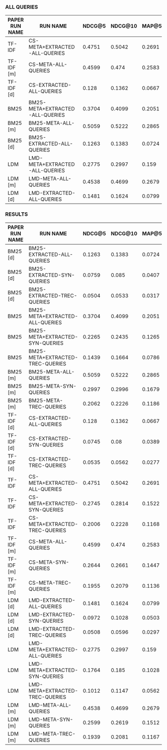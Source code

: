 ### ALL QUERIES

|PAPER RUN NAME| RUN NAME                         |       NDCG@5 |       NDCG@10 |       MAP@5 |       MAP@10 |
|--------------|----------------------------------|--------------|---------------|-------------|--------------|
| TF-IDF       | CS-META+EXTRACTED-ALL-QUERIES    |       0.4751 |        0.5042 |      0.2691 |       0.3667 |
| TF-IDF [m]   | CS-META-ALL-QUERIES              |       0.4599 |        0.474  |      0.2583 |       0.3436 |
| TF-IDF [d]   | CS-EXTRACTED-ALL-QUERIES         |       0.128  |        0.1362 |      0.0667 |       0.0789 |
| BM25         | BM25-META+EXTRACTED-ALL-QUERIES  |       0.3704 |        0.4099 |      0.2051 |       0.2752 |
| BM25 [m]     | BM25-META-ALL-QUERIES            |       0.5059 |        0.5222 |      0.2865 |       0.382  |
| BM25 [d]     | BM25-EXTRACTED-ALL-QUERIES       |       0.1263 |        0.1383 |      0.0724 |       0.088  |
| LDM          | LMD-META+EXTRACTED-ALL-QUERIES   |       0.2775 |        0.2997 |      0.159  |       0.1952 |
| LDM [m]      | LMD-META-ALL-QUERIES             |       0.4538 |        0.4699 |      0.2679 |       0.3446 |
| LDM [d]      | LMD-EXTRACTED-ALL-QUERIES        |       0.1481 |        0.1624 |      0.0799 |       0.0992 |

### RESULTS

|PAPER RUN NAME| RUN NAME                         |       NDCG@5 |       NDCG@10 |       MAP@5 |       MAP@10 |
|--------------|----------------------------------|--------------|---------------|-------------|--------------|
| BM25 [d]     | BM25-EXTRACTED-ALL-QUERIES       |       0.1263 |        0.1383 |      0.0724 |       0.088  |
| BM25 [d]     | BM25-EXTRACTED-SYN-QUERIES       |       0.0759 |        0.085  |      0.0407 |       0.0514 |
| BM25 [d]     | BM25-EXTRACTED-TREC-QUERIES      |       0.0504 |        0.0533 |      0.0317 |       0.0366 |
| BM25         | BM25-META+EXTRACTED-ALL-QUERIES  |       0.3704 |        0.4099 |      0.2051 |       0.2752 |
| BM25         | BM25-META+EXTRACTED-SYN-QUERIES  |       0.2265 |        0.2435 |      0.1265 |       0.1661 |
| BM25         | BM25-META+EXTRACTED-TREC-QUERIES |       0.1439 |        0.1664 |      0.0786 |       0.1091 |
| BM25 [m]     | BM25-META-ALL-QUERIES            |       0.5059 |        0.5222 |      0.2865 |       0.382  |
| BM25 [m]     | BM25-META-SYN-QUERIES            |       0.2997 |        0.2996 |      0.1679 |       0.2185 |
| BM25 [m]     | BM25-META-TREC-QUERIES           |       0.2062 |        0.2226 |      0.1186 |       0.1635 |
| TF-IDF [d]   | CS-EXTRACTED-ALL-QUERIES         |       0.128  |        0.1362 |      0.0667 |       0.0789 |
| TF-IDF [d]   | CS-EXTRACTED-SYN-QUERIES         |       0.0745 |        0.08   |      0.0389 |       0.0457 |
| TF-IDF [d]   | CS-EXTRACTED-TREC-QUERIES        |       0.0535 |        0.0562 |      0.0277 |       0.0332 |
| TF-IDF       | CS-META+EXTRACTED-ALL-QUERIES    |       0.4751 |        0.5042 |      0.2691 |       0.3667 |
| TF-IDF       | CS-META+EXTRACTED-SYN-QUERIES    |       0.2745 |        0.2814 |      0.1522 |       0.2025 |
| TF-IDF       | CS-META+EXTRACTED-TREC-QUERIES   |       0.2006 |        0.2228 |      0.1168 |       0.1642 |
| TF-IDF [m]   | CS-META-ALL-QUERIES              |       0.4599 |        0.474  |      0.2583 |       0.3436 |
| TF-IDF [m]   | CS-META-SYN-QUERIES              |       0.2644 |        0.2661 |      0.1447 |       0.1891 |
| TF-IDF [m]   | CS-META-TREC-QUERIES             |       0.1955 |        0.2079 |      0.1136 |       0.1545 |
| LDM [d]      | LMD-EXTRACTED-ALL-QUERIES        |       0.1481 |        0.1624 |      0.0799 |       0.0992 |
| LDM [d]      | LMD-EXTRACTED-SYN-QUERIES        |       0.0972 |        0.1028 |      0.0503 |       0.0621 |
| LDM [d]      | LMD-EXTRACTED-TREC-QUERIES       |       0.0508 |        0.0596 |      0.0297 |       0.0371 |
| LDM          | LMD-META+EXTRACTED-ALL-QUERIES   |       0.2775 |        0.2997 |      0.159  |       0.1952 |
| LDM          | LMD-META+EXTRACTED-SYN-QUERIES   |       0.1764 |        0.185  |      0.1028 |       0.1236 |
| LDM          | LMD-META+EXTRACTED-TREC-QUERIES  |       0.1012 |        0.1147 |      0.0562 |       0.0715 |
| LDM [m]      | LMD-META-ALL-QUERIES             |       0.4538 |        0.4699 |      0.2679 |       0.3446 |
| LDM [m]      | LMD-META-SYN-QUERIES             |       0.2599 |        0.2619 |      0.1512 |       0.1905 |
| LDM [m]      | LMD-META-TREC-QUERIES            |       0.1939 |        0.2081 |      0.1167 |       0.154  |
